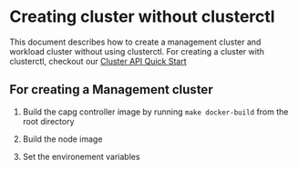 # Creating cluster without clusterctl

This document describes how to create a management cluster and workload cluster without using clusterctl.
For creating a cluster with clusterctl, checkout our [Cluster API Quick Start](https://cluster-api.sigs.k8s.io/user/quick-start.html)

## For creating a Management cluster

1. Build the capg controller image by running `make docker-build` from the root directory

2. Build the node image

3. Set the environement variables
